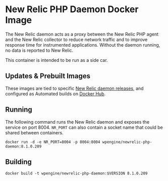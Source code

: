 # New Relic PHP Daemon Docker Image
The New Relic daemon acts as a proxy between the New Relic PHP agent and the New Relic collector to reduce network traffic and to improve response time for instrumented applications. Without the daemon running, no data is reported to New Relic.

This container is intended to be run as a side car.

## Updates & Prebuilt Images

These images are tied to specific [New Relic daemon releases](https://download.newrelic.com/php_agent/archive/), and configured as Automated builds on [Docker Hub](https://hub.docker.com/r/wpengine/newrelic-php-daemon/).

## Running
The following command runs the New Relic daemon and exposes the service on port 8004. `NR_PORT` can also contain a socket name that could be shared between containers.
```
docker run -d -e NR_PORT=8004 -p 8004:8004 wpengine/newrelic-php-daemon:8.1.0.209
```

## Building
```
docker build -t wpengine/newrelic-php-daemon:$VERSION 8.1.0.209
```
